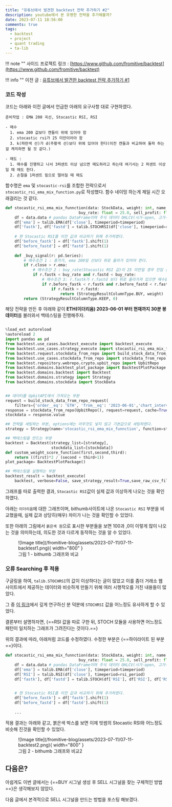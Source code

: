 ```yaml
---
title: "유튜브에서 발견한 backtest 전략 추가하기 #2"
description: youtube에서 본 유명한 전략을 추가해볼까?
date: 2023-07-11 18:56:00
comments: true
tags:
  - backtest
  - project
  - quant trading
  - ta-lib
---
```


!!! note ""
    사이드 프로젝트 링크 : [https://www.github.com/fromitive/backtest](https://www.github.com/fromitive/backtest)

!!! info ""
    이전 글 : [유튜브에서 발견한 backtest 전략 추가하기 #1](/fromitive-blog/project/2023-07-10-backtest)


### 코드 작성

코드는 아래와 이전 글에서 언급한 아래의 요구사항 대로 구현하였다. 

``` title="롱 포지션 함수 작업"
준비작업 : EMA 200 곡선, Stocastic RSI, RSI

- 매수 
  1. ema 200 값보다 캔들이 위에 있어야 함
  2. stocastic rsi가 25 미만이어야 함
  3. k(파란색 선)가 d(주황색 선)보다 위에 있어야 한다(이전 캔들과 비교하여 돌파 하는 걸 캐치하면 될 것 같다.)

- 매도 :
  1. 매수를 진행하고 나서 3퍼센트 이상 넘으면 매도하라고 하는데 여기서는 2 퍼센트 이상일 때 매도 한다.
  2. 손절을 1퍼센트 밑으로 떨어질 때 매도
```

함수명은 `ema` 및 `stocastic-rsi`를 조합한 전략으로서 `stocastic_rsi_ema_mix_function.py`로 작성했다. 함수 네이밍 하는게 제일 시간 오래걸리는 것 같다.

``` python title="stocastic_rsi_ema_mix_function.py" linenums="1" 
def stocastic_rsi_ema_mix_funnction(data: StockData, weight: int, name: str, timeperiod: int = 200, rsi_period: int = 14, fastk_period=3, fastd_period=3, fastd_matype=0,
                                buy_rate: float = 25.0, sell_profit: float = 2.0, sell_lose: float = -1.5):
    df = data.data # pandas DataFrame이며 주식 데이터 OHLCV(시가-open, 고가-high, 저가-low, 종가-close, 거래량-volume)가 들어 있다.
    df['ema'] = talib.EMA(df['close'], timeperiod=timeperiod)
    df['fastk'], df['fastd'] = talib.STOCHRSI(df['close'], timeperiod=rsi_period, fastk_period=fastk_period, fastd_period=fastd_period, fastd_matype=fastd_matype)
    
    # 현 Stocastic RSI를 이전 값과 비교하기 위해 추가하였다.
    df['before_fastk'] = df['fastk'].shift(1)
    df['before_fastd'] = df['fastd'].shift(1)
    
    def _buy_signal(r: pd.Series):
        # 매수조건 1 : 종가가, ema 200일 선보다 위로 올라가 있어야 한다.
        if r.close > r.ema:
            # 매수조건 2 : buy_rate(Stocastic RSI 값)이 25 미만일 경우 진입 준비 한다.
            if r.fastk < buy_rate and r.fastd < buy_rate:
                # 매수조건 3: r.fastk가 r.fastd 보다 위로 올라가져 있으면 매수를 한다. 또한, 이전 StocasticRSI와 비교하여 상향할경우도 추가하였다.
                if r.before_fastk < r.fastk and r.before_fastd < r.fastd:
                    if r.fastk > r.fastd:
                        return (StrategyResultColumnType.BUY, weight)
        return (StrategyResultColumnType.KEEP, 0)
```

해당 전략을 만든 후 아래와 같이 **ETH(이더리움) 2023-06-01 부터 현재까지 30분 봉 데이터**를 불러와서 백테스팅을 진행해주자.

``` python title="backtest.py" linenums="1"

%load_ext autoreload
%autoreload 2
import pandas as pd
from backtest.use_cases.backtest_execute import backtest_execute
from backtest.use_cases.strategy_execute import stocastic_rsi_ema_mix_funnction
from backtest.request.stockdata_from_repo import build_stock_data_from_repo_request
from backtest.use_cases.stockdata_from_repo import stockdata_from_repo
from backtest.repository.webrepo.crypto.upbit_repo import UpbitRepo
from backtest.domains.backtest_plot_package import BacktestPlotPackage
from backtest.domains.backtest import Backtest
from backtest.domains.strategy import Strategy
from backtest.domains.stockdata import StockData


## 데이터를 UpbitAPI에서 가져오는 부분
request = build_stock_data_from_repo_request(
    filters={'order__eq': 'ETH', 'from__eq': '2023-06-01','chart_interval__eq':'30m'})
response = stockdata_from_repo(UpbitRepo(), request=request, cache=True)
stockdata = response.value

## 전략을 세팅하는 부분, options에는 아무것도 넣지 않고 기본값으로 세팅하였다.
strategy = Strategy(name='stocastic_rsi_ema_mix_funnction', function=stocastic_rsi_ema_mix_funnction, weight=1,  options={})

## 백테스팅을 만드는 부분
backtest = Backtest(strategy_list=[strategy],
                    stockdata_list=[stockdata])
def custom_weight_score_function(first,second,third):
    return ((first)*2 / (second + third+1))
plot_package= BacktestPlotPackage()

## 백테스팅을 실행하는 부분
backtest_result = backtest_execute(
    backtest, verbose=False, save_strategy_result=True,save_raw_csv_file='example.csv',weight_score_function=custom_weight_score_function,plot_package=plot_package).value
```

그래프를 따로 출력한 결과, `Stocastic RSI`값이 실제 값과 이상하게 나오는 것을 확인하였다. 

아래는 `이더리움`에 대한 그래프이며, bithumb사이트에 나온 `Stocastic RSI` 부분을 비교했을때, 실제 값과 상당히(매우) 차이가 나는 것을 확인할 수 있었다.

또한 아래의 그림에서 `붉은색 원`으로 표시한 부분들을 보면 100과 ,0이 이렇게 많이 나오는 것을 의미하는데, 의도한 것과 다르게 동작하는 것을 알 수 있었다.

<figure markdown>
  ![Image title](/fromitive-blog/assets/2023-07-11/07-11-backtest1.png){ width="800" }
  <figcaption>그림 1 - bithumb 그래프와 비교</figcaption>
</figure>


### 오류 Searching 후 적용

구글링을 하여, `talib.STOCHRSI`의 값이 이상하다는 글이 많았고 이를 좀더 거래소 웹 사이트에서 제공하는 데이터와 비슷하게 만들기 위해 여러 시행착오를 거친 내용들이 많았다.

그 중 [이 링크](https://github.com/TA-Lib/ta-lib-python/issues/203#issuecomment-885215177)에서 깊게 연구하신 분 덕분에 `STOCHRSI` 값을 어느정도 유사하게 할 수 있었다.

결론부터 설명하자면, {==RSI 값을 따로 구한 뒤, STOCH 모듈을 사용하면 어느정도 패턴이 일치하는 그래프가 그려진다는 것이다.==}

위의 결과에 따라, 아래처럼 코드를 수정하였다. 수정한 부분은 {==하이라이트 된 부분==}이다.

``` python title="stocastic_rsi_ema_mix_function2.py" linenums="1" hl_lines="5 6"
def stocastic_rsi_ema_mix_funnction(data: StockData, weight: int, name: str, timeperiod: int = 200, rsi_period: int = 14, fastk_period=3, fastd_period=3, fastd_matype=0,
                                buy_rate: float = 25.0, sell_profit: float = 2.0, sell_lose: float = -1.5):
    df = data.data # pandas DataFrame이며 주식 데이터 OHLCV(시가-open, 고가-high, 저가-low, 종가-close, 거래량-volume)가 들어 있다.
    df['ema'] = talib.EMA(df['close'], timeperiod=timeperiod)
    df['RSI'] = talib.RSI(df['close'], timeperiod=rsi_period)
    df['fastk'], df['fastd'] = talib.STOCH(df['RSI'], df['RSI'], df['RSI'], fastk_period=14,slowk_period=3,slowk_matype=0,slowd_period=3, slowd_matype=0)

    
    # 현 Stocastic RSI를 이전 값과 비교하기 위해 추가하였다.
    df['before_fastk'] = df['fastk'].shift(1)
    df['before_fastd'] = df['fastd'].shift(1)
    
    ...
```

적용 결과는 아래와 같고, 붉은색 박스를 보면 이제 빗썸의 Stocastic RSI와 어느정도 비슷해 진것을 확인할 수 있었다.

<figure markdown>
  ![Image title](/fromitive-blog/assets/2023-07-11/07-11-backtest2.png){ width="800" }
  <figcaption>그림 2 - bithumb 그래프와 비교2</figcaption>
</figure>



## 다음은?

아쉽게도 이번 글에서는 {==BUY 시그널 생성 후 SELL 시그널을 찾는 구체적인 방법==}은 생각해보지 않았다. 

다음 글에서 본격적으로 SELL 시그널을 만드는 방법을 포스팅 해보겠다.




